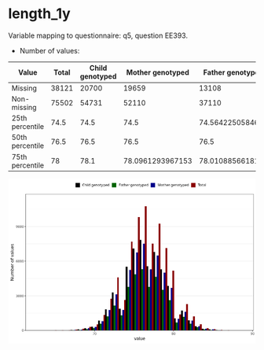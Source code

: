 # length_1y
Variable mapping to questionnaire: q5, question EE393.
- Number of values:

| Value | Total | Child genotyped | Mother genotyped | Father genotyped |
| ----- | ----- | --------------- | ---------------- | ---------------- |
| Missing | 38121 | 20700 | 19659 | 13108 |
| Non-missing | 75502 | 54731 | 52110 | 37110 |
| 25th percentile | 74.5 | 74.5 | 74.5 | 74.5642250584676 |
| 50th percentile | 76.5 | 76.5 | 76.5 | 76.5 |
| 75th percentile | 78 | 78.1 | 78.0961293967153 | 78.0108856618122 |



![](length_1y_n.png)



